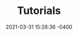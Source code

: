 ---
layout: post
title:  "Tutorials"
date:   2021-03-31 15:26:36 -0400
categories: jekyll update
permalink: /pipelines/workshop_tutorials
---